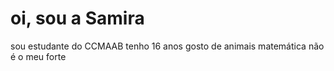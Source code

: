 # oi, sou a Samira
sou estudante do CCMAAB
tenho 16 anos
gosto de animais
matemática não é o meu forte
